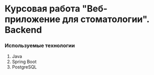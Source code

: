 # Курсовая работа "Веб-приложение для стоматологии". Backend

### Используемые технологии

1. Java
2. Spring Boot
3. PostgreSQL
